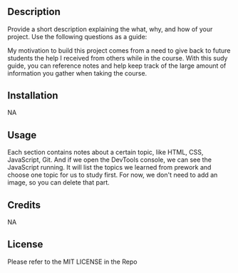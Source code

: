 # <Prework Study Guide Webpage>

## Description

Provide a short description explaining the what, why, and how of your project. Use the following questions as a guide:

My motivation to build this project comes from a need to give back to future students the help I received from others while in the course. With this sudy guide, you can reference notes and help keep track of the large amount of information you gather when taking the course.

## Installation

NA

## Usage

Each section contains notes about a certain topic, like HTML, CSS, JavaScript, Git. And if we open the DevTools console, we can see the JavaScript running. It will list the topics we learned from prework and choose one topic for us to study first. For now, we don't need to add an image, so you can delete that part.

## Credits

NA

## License

Please refer to the MIT LICENSE in the Repo


